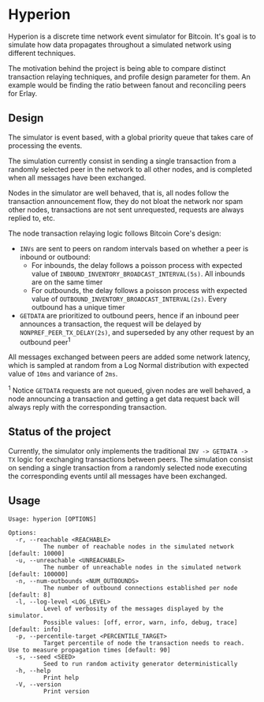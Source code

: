 # Hyperion

Hyperion is a discrete time network event simulator for Bitcoin. It's goal is to simulate how data propagates throughout a simulated network using different techniques.

The motivation behind the project is being able to compare distinct transaction relaying techniques, and profile design parameter for them. An example would be finding the ratio between fanout and reconciling peers for Erlay.

## Design

The simulator is event based, with a global priority queue that takes care of processing the events.

The simulation currently consist in sending a single transaction from a randomly selected peer in the network to all other nodes, and is completed when all messages have been exchanged.

Nodes in the simulator are well behaved, that is, all nodes follow the transaction announcement flow, they do not bloat the network nor spam other nodes, transactions are not sent unrequested, requests are always replied to, etc.

The node transaction relaying logic follows Bitcoin Core's design:

- `INVs` are sent to peers on random intervals based on whether a peer is inbound or outbound:
    - For inbounds, the delay follows a poisson process with expected value of `INBOUND_INVENTORY_BROADCAST_INTERVAL(5s)`. All inbounds are on the same timer
    - For outbounds, the delay follows a poisson process with expected value of `OUTBOUND_INVENTORY_BROADCAST_INTERVAL(2s)`. Every outbound has a unique timer
- `GETDATA` are prioritized to outbound peers, hence if an inbound peer announces a transaction, the request will be
delayed by `NONPREF_PEER_TX_DELAY(2s)`, and superseded by any other request by an outbound peer<sup>1</sup>

All messages exchanged between peers are added some network latency, which is sampled at random from a Log Normal distribution with expected value of `10ms` and variance of `2ms`.

<sup>1</sup> Notice `GETDATA` requests are not queued, given nodes are well behaved, a node announcing a transaction and getting a get data request back will always reply with the corresponding transaction.

## Status of the project

Currently, the simulator only implements the traditional `INV -> GETDATA -> TX` logic for exchanging transactions between peers. The simulation consist on sending a single transaction from a randomly selected node executing the corresponding events until all messages have been exchanged.

## Usage
```
Usage: hyperion [OPTIONS]

Options:
  -r, --reachable <REACHABLE>
          The number of reachable nodes in the simulated network [default: 10000]
  -u, --unreachable <UNREACHABLE>
          The number of unreachable nodes in the simulated network [default: 100000]
  -n, --num-outbounds <NUM_OUTBOUNDS>
          The number of outbound connections established per node [default: 8]
  -l, --log-level <LOG_LEVEL>
          Level of verbosity of the messages displayed by the simulator.
          Possible values: [off, error, warn, info, debug, trace] [default: info]
  -p, --percentile-target <PERCENTILE_TARGET>
          Target percentile of node the transaction needs to reach. Use to measure propagation times [default: 90]
  -s, --seed <SEED>
          Seed to run random activity generator deterministically
  -h, --help
          Print help
  -V, --version
          Print version
  ```